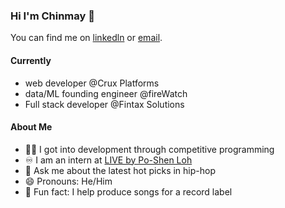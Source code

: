 ### Hi I'm Chinmay 👋

You can find me on [linkedln](https://www.linkedin.com/in/chinmayjindal/) or [email](mailto:chinmayjindal108@gmail.com).
</br>

#### Currently 
<ul>
  <li>web developer @Crux Platforms</li>
  <li>data/ML founding engineer @fireWatch</li>
  <li>Full stack developer @Fintax Solutions </li>
</ul>

#### About Me 
<!-- - 🔭 Going deep into ML specifically deep learning 
<!-- - 🌱 Obsessed with Blockchain and Web 3 development -->
- 👩‍💻 I got into development through competitive programming
- ♾️ I am an intern at [LIVE by Po-Shen Loh](https://live.poshenloh.com/stars)
- 💬 Ask me about the latest hot picks in hip-hop 
- 😄 Pronouns: He/Him
- 🎸 Fun fact: I help produce songs for a record label

<!--
**angryraptor108/angryraptor108** is a ✨ _special_ ✨ repository because its `README.md` (this file) appears on your GitHub profile.

Here are some ideas to get you started:

- 🔭 I’m currently working on ...
- 🌱 I’m currently learning ...
- 👯 I’m looking to collaborate on ...
- 🤔 I’m looking for help with ...
- 💬 Ask me about ...
- 📫 How to reach me: ...
- 😄 Pronouns: ...
- ⚡ Fun fact: ...
-->
